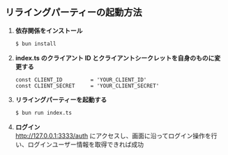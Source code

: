 ## リライングパーティーの起動方法

1. **依存関係をインストール**

    ```bash
    $ bun install
    ```

2. **index.ts のクライアント ID とクライアントシークレットを自身のものに変更する**

    ```text
    const CLIENT_ID         = 'YOUR_CLIENT_ID'
    const CLIENT_SECRET     = 'YOUR_CLIENT_SECRET'
    ```

3. **リライングパーティーを起動する**

    ```bash
    $ bun run index.ts
    ```

4. **ログイン**  
http://127.0.0.1:3333/auth にアクセスし、画面に沿ってログイン操作を行い、ログインユーザー情報を取得できれば成功
